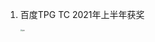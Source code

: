 1. 百度TPG TC 2021年上半年获奖

   <img src="./old-day-glory/baidu_award.png" alt="pic" style="zoom:20%;" />

   

